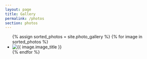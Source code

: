 ```yaml
---
layout: page
title: Gallery
permalink: /photos
section: photos
---
```


<ul class="photo-gallery">
	{% assign sorted_photos = site.photo_gallery %}
	{% for image in sorted_photos %}
	<li>
		<img src="{{ image.image_path }}" alt="{{ image.image_title }}">
	</li>
	{% endfor %}
</ul>
